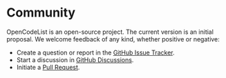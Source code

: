 # Community

OpenCodeList is an open-source project. The current version is an initial proposal. We welcome feedback of any kind, whether positive or negative:

+ Create a question or report in the [GitHub Issue Tracker](https://github.com/openpotato/opencodelist/issues).
+ Start a discussion in [GitHub Discussions](https://github.com/openpotato/opencodelist/discussions).
+ Initiate a [Pull Request](https://github.com/openpotato/opencodelist/pulls).